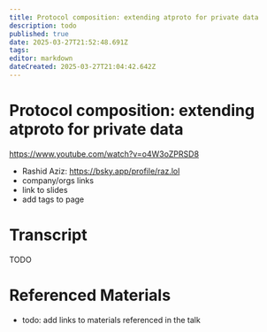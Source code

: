 ```yaml
---
title: Protocol composition: extending atproto for private data
description: todo
published: true
date: 2025-03-27T21:52:48.691Z
tags: 
editor: markdown
dateCreated: 2025-03-27T21:04:42.642Z
---
```


# Protocol composition: extending atproto for private data
https://www.youtube.com/watch?v=o4W3oZPRSD8
- Rashid Aziz: https://bsky.app/profile/raz.lol
- company/orgs links
- link to slides
- add tags to page

# Transcript
TODO

# Referenced Materials
- todo: add links to materials referenced in the talk